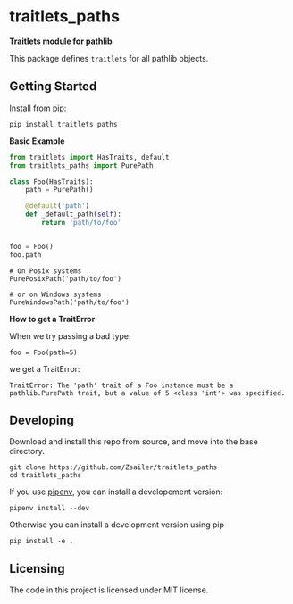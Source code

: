 # traitlets_paths

**Traitlets module for pathlib**

This package defines `traitlets` for all pathlib objects.

## Getting Started 

Install from pip:
```
pip install traitlets_paths
```

**Basic Example**

```python
from traitlets import HasTraits, default
from traitlets_paths import PurePath

class Foo(HasTraits):
    path = PurePath()

    @default('path')
    def _default_path(self):
        return 'path/to/foo'


foo = Foo()
foo.path
```
```
# On Posix systems
PurePosixPath('path/to/foo')

# or on Windows systems
PureWindowsPath('path/to/foo')
```

**How to get a TraitError**

When we try passing a bad type:
```
foo = Foo(path=5)
```
we get a TraitError:
```
TraitError: The 'path' trait of a Foo instance must be a pathlib.PurePath trait, but a value of 5 <class 'int'> was specified.
```

## Developing

Download and install this repo from source, and move into the base directory.
```
git clone https://github.com/Zsailer/traitlets_paths
cd traitlets_paths
```
If you use [pipenv](https://pipenv.readthedocs.io/en/latest/), you can install a developement version:
```
pipenv install --dev
``` 

Otherwise you can install a development version using pip
```
pip install -e .
```

## Licensing

The code in this project is licensed under MIT license.